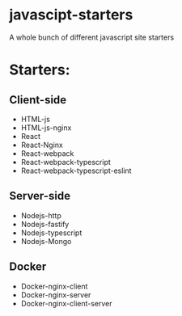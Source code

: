 # javascipt-starters
A whole bunch of different javascript site starters

# Starters:
## Client-side
* HTML-js
* HTML-js-nginx
* React
* React-Nginx
* React-webpack
* React-webpack-typescript
* React-webpack-typescript-eslint

## Server-side
* Nodejs-http
* Nodejs-fastify
* Nodejs-typescript
* Nodejs-Mongo

## Docker
* Docker-nginx-client
* Docker-nginx-server
* Docker-nginx-client-server
